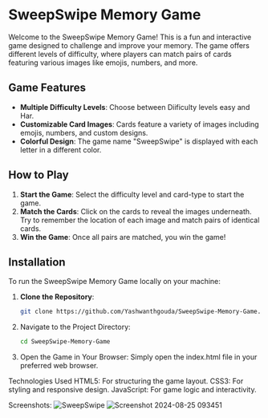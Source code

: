 # SweepSwipe Memory Game

Welcome to the SweepSwipe Memory Game! This is a fun and interactive game designed to challenge and improve your memory. The game offers different levels of difficulty, where players can match pairs of cards featuring various images like emojis, numbers, and more.

## Game Features

- **Multiple Difficulty Levels**: Choose between Diificulty levels easy and Har.
- **Customizable Card Images**: Cards feature a variety of images including emojis, numbers, and custom designs.
- **Colorful Design**: The game name "SweepSwipe" is displayed with each letter in a different color.

## How to Play

1. **Start the Game**: Select the difficulty level and card-type to start the game.
2. **Match the Cards**: Click on the cards to reveal the images underneath. Try to remember the location of each image and match pairs of identical cards.
3. **Win the Game**: Once all pairs are matched, you win the game!

## Installation

To run the SweepSwipe Memory Game locally on your machine:

1. **Clone the Repository**:
   ```bash
   git clone https://github.com/Yashwanthgouda/SweepSwipe-Memory-Game.git
2. Navigate to the Project Directory:
   ```bash
   cd SweepSwipe-Memory-Game
3. Open the Game in Your Browser: Simply open the index.html file in your preferred web browser.

Technologies Used
HTML5: For structuring the game layout.
CSS3: For styling and responsive design.
JavaScript: For game logic and interactivity.

Screenshots:
![SweepSwipe](https://github.com/user-attachments/assets/7812c838-952d-4894-8c65-b268210002f8)
![Screenshot 2024-08-25 093451](https://github.com/user-attachments/assets/d810fcee-4210-4bec-8d9b-9053e8a9a6dd)


